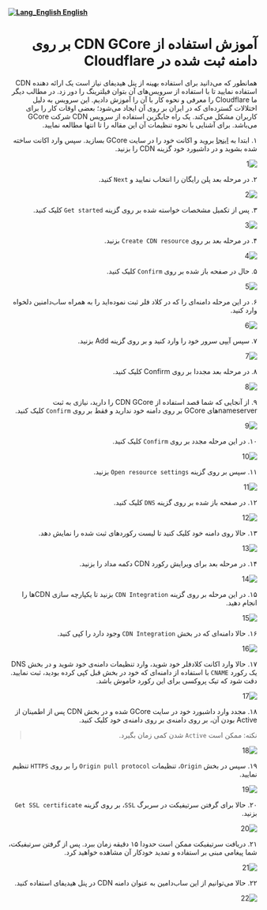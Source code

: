 [**![Lang_English](https://user-images.githubusercontent.com/125398461/229074810-599bd7f9-0bc1-44a9-b76e-90bf7e182314.png) English**](https://github.com/hiddify/hiddify-config/wiki/How-to-use-GCore-CDN-on-Cloudflare-registered-domain)

<div dir="rtl">

# آموزش استفاده از CDN GCore بر روی دامنه ثبت شده در Cloudflare

همانطور که می‌دانید برای استفاده بهینه از پنل هیدیفای نیاز است یک ارائه دهنده CDN استفاده نمایید تا با استفاده از سرویس‌های آن بتوان فیلترینگ را دور زد. در مطالب دیگر ما Cloudflare را معرفی و نحوه کار با آن را آموزش دادیم. این سرویس به دلیل اختلالات گسترده‌ای که در ایران بر روی آن ایجاد می‌شود؛ بعضی اوقات کار را برای کاربران مشکل می‌کند. یک راه جایگزین استفاده از سرویس CDN شرکت GCore می‌باشد. برای آشنایی با نحوه تنظیمات آن این مقاله را تا انتها مطالعه نمایید.

۱. ابتدا به [اینجا](https://gcore.com) بروید و اکانت خود را در سایت GCore بسازید. سپس وارد اکانت ساخته شده بشوید و در داشبورد خود گزینه CDN را بزنید.

![1](https://user-images.githubusercontent.com/125398461/235283540-83a44dbc-6b81-45d2-a04f-be2749cf0429.jpg)

۲. در مرحله بعد پلن رایگان را انتخاب نمایید و `Next` کنید.

![2](https://user-images.githubusercontent.com/125398461/235283581-a392f93e-4d8a-44d9-9521-be83fb09564b.jpg)

۳. پس از تکمیل مشخصات خواسته شده بر روی گزینه `Get started` کلیک کنید.

![3](https://user-images.githubusercontent.com/125398461/235283590-6654cae1-cc3b-42c6-ae8c-d4cc26b71a15.jpg)

۴. در مرحله بعد بر روی `Create CDN resource` بزنید.

![4](https://user-images.githubusercontent.com/125398461/235283617-042ee013-e1a1-4567-aa6c-fcbf1080fa99.jpg)

۵. حال در صفحه باز شده بر روی `Confirm` کلیک کنید.

![5](https://user-images.githubusercontent.com/125398461/235283626-b7923519-ffbc-425b-a65b-3063e19595a1.jpg)

۶. در این مرحله دامنه‌ای را که در کلاد فلر ثبت نموده‌اید را به همراه ساب‌دامنین دلخواه وارد کنید.

![6](https://user-images.githubusercontent.com/125398461/235283639-ef21b5ba-5efd-48d5-a852-7aa8050b4316.jpg)

۷. سپس آیپی سرور خود را وارد کنید و بر روی گزینه Add بزنید.

![7](https://user-images.githubusercontent.com/125398461/235283674-400d9213-029a-429b-9985-699c0bd40ba3.jpg)

۸. در مرحله بعد مجددا بر روی Confirm کلیک کنید.

![8](https://user-images.githubusercontent.com/125398461/235283679-fbb415e0-5b12-4880-be94-3f2a17ba5895.jpg)

۹.  از آنجایی که شما قصد استفاده از CDN GCore را دارید، نیازی به ثبت nameserverهای GCore بر روی دامنه خود ندارید و فقط بر روی `Confirm` کلیک کنید.

![9](https://user-images.githubusercontent.com/125398461/235283686-69d71bb4-2c27-4375-8a04-3a7f2f1fac21.jpg)

۱۰. در این مرحله مجدد بر روی `Confirm` کلیک کنید.

![10](https://user-images.githubusercontent.com/125398461/235283803-1ca531c7-efb6-4bf2-ba21-5f68de3cc9df.jpg)

۱۱. سپس بر روی گزینه `Open resource settings` بزنید.

![11](https://user-images.githubusercontent.com/125398461/235283807-225d6325-b388-4a21-9b41-5da3f7457ba9.jpg)

۱۲. در صفحه باز شده بر روی گزینه `DNS` کلیک کنید.

![12](https://user-images.githubusercontent.com/125398461/235283814-711cf947-256c-4cda-8cc5-236abe8a6b31.jpg)

۱۳. حالا روی دامنه خود کلیک کنید تا لیست رکوردهای ثبت شده را نمایش دهد.

![13](https://user-images.githubusercontent.com/125398461/235283822-62ce802c-d7c2-44e8-8fd6-a418fe6a04c2.jpg)

۱۴. در مرحله بعد برای ویرایش رکورد CDN دکمه مداد را بزنید.

![14](https://user-images.githubusercontent.com/125398461/235283921-81cfdb21-b00b-4e94-907d-3a6b95f7b650.jpg)

۱۵. در این مرحله بر روی گزینه `CDN Integration` بزنید تا یکپارچه سازی CDNها را انجام دهید. 

![15](https://user-images.githubusercontent.com/125398461/235284019-0301d8e3-d882-4482-9c75-23a30e4fb2f1.jpg)

۱۶. حالا دامنه‌ای که در بخش `CDN Integration` وجود دارد را کپی کنید.

![16](https://user-images.githubusercontent.com/125398461/235284138-6355a421-a7da-46c8-803a-b4b65cdc8fb1.jpg)

۱۷. حالا وارد اکانت کلادفلر خود شوید، وارد تنظیمات دامنه‌ی خود شوید و در بخش DNS یک رکورد `CNAME` با استفاده از دامنه‌ای که خود در بخش قبل کپی کرده بودید، ثبت نمایید. دقت شود که تیک پروکسی برای این رکورد خاموش باشد.

![17](https://user-images.githubusercontent.com/125398461/235284172-560987a3-8528-497a-89c9-58927fddc327.jpg)

۱۸. مجدد وارد داشبورد خود در سایت GCore شده و در بخش CDN پس از اطمینان از Active بودن آن، بر روی دامنه‌ی بر روی دامنه‌ی خود کلیک کنید.

> نکته: ممکن است `Active` شدن کمی زمان بگیرد.

![18](https://user-images.githubusercontent.com/125398461/235284405-71b9fe26-e25c-4750-b349-1fac9cd34efb.jpg)

۱۹. سپس در بخش `Origin`، تنظیمات `Origin pull protocol` را بر روی `HTTPS` تنظیم نمایید.

![19](https://user-images.githubusercontent.com/125398461/235284438-6d4e0c6e-79dc-4175-8718-8a85b68b46d1.jpg)

۲۰. حالا برای گرفتن سرتیفیکت در سربرگ `SSL`، بر روی گزینه `Get SSL certificate` بزنید.

![20](https://user-images.githubusercontent.com/125398461/235284577-e0ee7fbb-31d9-476b-9901-f2fb78c5c22d.jpg)

۲۱. دریافت سرتیفیکت ممکن است حدودا ۱۵ دقیقه زمان ببرد. پس از گرفتن سرتیفیکت، شما پیغامی مبنی بر استفاده و تمدید خودکار آن مشاهده خواهید کرد.

![21](https://user-images.githubusercontent.com/125398461/235284579-898335c0-28d3-477f-b900-3f8a381bcdda.jpg)

۲۲. حالا می‌توانیم از این ساب‌دامین به عنوان دامنه CDN در پنل هیدیفای استفاده کنید.

![22](https://user-images.githubusercontent.com/125398461/235284966-63477444-51d0-45dd-be27-2307f43df54f.jpg)
